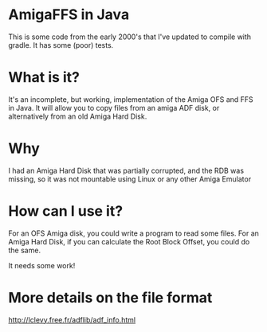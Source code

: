 # AmigaFFS in Java

This is some code from the early 2000's that I've updated to compile with gradle. It has some (poor) tests.

# What is it?

It's an incomplete, but working, implementation of the Amiga OFS and FFS in Java.
It will allow you to copy files from an amiga ADF disk, or alternatively from an old Amiga Hard Disk.

# Why

I had an Amiga Hard Disk that was partially corrupted, and the RDB was missing, so it was not mountable using Linux or any other
Amiga Emulator

# How can I use it?

For an OFS Amiga disk, you could write a program to read some files. For an Amiga Hard Disk, if you can calculate the Root Block Offset,
you could do the same.

It needs some work!

# More details on the file format

http://lclevy.free.fr/adflib/adf_info.html

